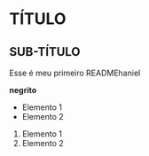 # TÍTULO

## SUB-TÍTULO

Esse é meu primeiro READMEhaniel

**negrito**

- Elemento 1
- Elemento 2

1) Elemento 1
2) Elemento 2